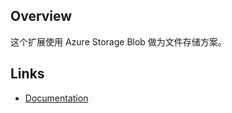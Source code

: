 ## Overview

这个扩展使用 Azure Storage Blob 做为文件存储方案。

## Links
- [Documentation](https://github.com/pbaris/cuba-azure-file-storage/blob/master/README.md)